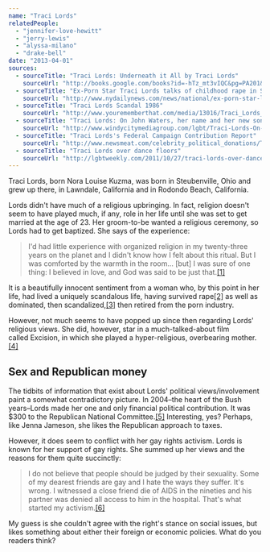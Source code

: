 ```yaml
---
name: "Traci Lords"
relatedPeople:
  - "jennifer-love-hewitt"
  - "jerry-lewis"
  - "alyssa-milano"
  - "drake-bell"
date: "2013-04-01"
sources:
  - sourceTitle: "Traci Lords: Underneath it All by Traci Lords"
    sourceUrl: "http://books.google.com/books?id=-hTz_mt3vIQC&pg=PA201&lpg=PA201&dq=Traci+Lords+religion&source=bl&ots=a6C-FFUC8B&sig=JC3cJhBUA5SENTZPouzOitIUAVk&hl=en&sa=X&ei=K6JDUbvqAoGhqgGb0IDwAg&ved=0CEEQ6AEwAg#v=onepage&q=Traci%20Lords%20religion&f=false"
  - sourceTitle: "Ex-Porn Star Traci Lords talks of childhood rape in Steubenville when she was 10-years old"
    sourceUrl: "http://www.nydailynews.com/news/national/ex-porn-star-lords-raped-steubenville-article-1.1289435"
  - sourceTitle: "Traci Lords Scandal 1986"
    sourceUrl: "http://www.yourememberthat.com/media/13016/Traci_Lords_Scandal_1986/#.UUOkV1tASg0"
  - sourceTitle: "Traci Lords: On John Waters, her name and her new song"
    sourceUrl: "http://www.windycitymediagroup.com/lgbt/Traci-Lords-On-John-Waters-her-name-and-new-song/36949.html"
  - sourceTitle: "Traci Lords's Federal Campaign Contribution Report"
    sourceUrl: "http://www.newsmeat.com/celebrity_political_donations/Traci_Lords.php"
  - sourceTitle: "Traci Lords over dance floors"
    sourceUrl: "http://lgbtweekly.com/2011/10/27/traci-lords-over-dance-floors/"
---
```


Traci Lords, born Nora Louise Kuzma, was born in Steubenville, Ohio and grew up there, in Lawndale, California and in Rodondo Beach, California.

Lords didn't have much of a religious upbringing. In fact, religion doesn't seem to have played much, if any, role in her life until she was set to get married at the age of 23. Her groom-to-be wanted a religious ceremony, so Lords had to get baptized. She says of the experience:

>I'd had little experience with organized religion in my twenty-three years on the planet and I didn't know how I felt about this ritual. But I was comforted by the warmth in the room… [but] I was sure of one thing: I believed in love, and God was said to be just that.<a class="source-citation" href="http://books.google.com/books?id=-hTz_mt3vIQC&pg=PA201&lpg=PA201&dq=Traci+Lords+religion&source=bl&ots=a6C-FFUC8B&sig=JC3cJhBUA5SENTZPouzOitIUAVk&hl=en&sa=X&ei=K6JDUbvqAoGhqgGb0IDwAg&ved=0CEEQ6AEwAg#v=onepage&q=Traci%20Lords%20religion&f=false" title="Traci Lords: Underneath it All by Traci Lords">[1]</a>

It is a beautifully innocent sentiment from a woman who, by this point in her life, had lived a uniquely scandalous life, having survived rape<a class="source-citation" href="http://www.nydailynews.com/news/national/ex-porn-star-lords-raped-steubenville-article-1.1289435" title="Ex-Porn Star Traci Lords talks of childhood rape in Steubenville when she was 10-years old">[2]</a> as well as dominated, then scandalized,<a class="source-citation" href="http://www.yourememberthat.com/media/13016/Traci_Lords_Scandal_1986/#.UUOkV1tASg0" title="Traci Lords Scandal 1986">[3]</a> then retired from the porn industry.

However, not much seems to have popped up since then regarding Lords' religious views. She did, however, star in a much-talked-about film called Excision, in which she played a hyper-religious, overbearing mother.<a class="source-citation" href="http://www.windycitymediagroup.com/lgbt/Traci-Lords-On-John-Waters-her-name-and-new-song/36949.html" title="Traci Lords: On John Waters, her name and her new song">[4]</a>

## Sex and Republican money

The tidbits of information that exist about Lords' political views/involvement paint a somewhat contradictory picture. In 2004–the heart of the Bush years–Lords made her one and only financial political contribution. It was $300 to the Republican National Committee.<a class="source-citation" href="http://www.newsmeat.com/celebrity_political_donations/Traci_Lords.php" title="Traci Lords&apos;s Federal Campaign Contribution Report">[5]</a> Interesting, yes? Perhaps, like Jenna Jameson, she likes the Republican approach to taxes.

However, it does seem to conflict with her gay rights activism. Lords is known for her support of gay rights. She summed up her views and the reasons for them quite succinctly:

>I do not believe that people should be judged by their sexuality. Some of my dearest friends are gay and I hate the ways they suffer. It's wrong. I witnessed a close friend die of AIDS in the nineties and his partner was denied all access to him in the hospital. That's what started my activism.<a class="source-citation" href="http://lgbtweekly.com/2011/10/27/traci-lords-over-dance-floors/" title="Traci Lords over dance floors">[6]</a>

My guess is she couldn't agree with the right's stance on social issues, but likes something about either their foreign or economic policies. What do you readers think?